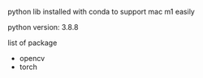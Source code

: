 python lib installed with conda to support mac m1 easily

python version: 3.8.8

list of package 
- opencv
- torch
